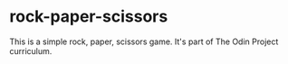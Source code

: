 # rock-paper-scissors
This is a simple rock, paper, scissors game. It's part of The Odin Project curriculum.